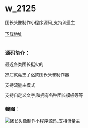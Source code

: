 # w_2125
团长头像制作小程序源码_支持流量主
<br/></br>
[下载地址](https://www.uuid2.com/2125.html "下载地址")
<br/></br>
<h3>源码简介：</h3>
<p>最近各类团长挺火的<p>
<p>然后就诞生了这款团长头像制作器<p>
<p>支持流量主模式<p>
<p>支持自定义文字,和拥有各种团长模板等等<p>
<h3>截图：</h3>
<img src="https://www.uuid2.com/wp-content/uploads/img/202205/7c38c61534.jpg" alt="团长头像制作小程序源码_支持流量主">
